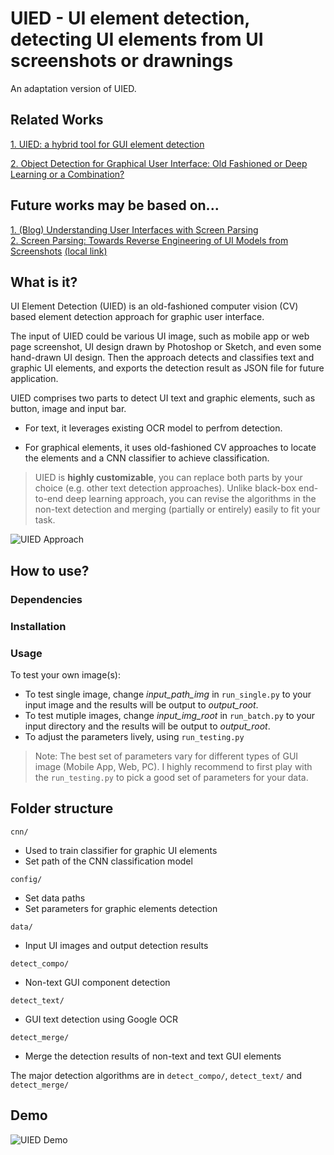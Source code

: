 # UIED - UI element detection, detecting UI elements from UI screenshots or drawnings

An adaptation version of UIED.

## Related Works
[1. UIED: a hybrid tool for GUI element detection](https://dl.acm.org/doi/10.1145/3368089.3417940)

[2. Object Detection for Graphical User Interface: Old Fashioned or Deep Learning or a Combination?](https://arxiv.org/abs/2008.05132)

## Future works may be based on...
[1. (Blog) Understanding User Interfaces with Screen Parsing](https://blog.ml.cmu.edu/2021/12/10/understanding-user-interfaces-with-screen-parsing/)  
[2. Screen Parsing: Towards Reverse Engineering of UI Models from Screenshots](https://dl.acm.org/doi/10.1145/3472749.3474763) [(local link)](./data/__papers/Screen%20Parsing%20-%20Towards%20Reverse%20Engineering%20of%20UI%20Models%20from%20Screenshots.pdf)

## What is it?

UI Element Detection (UIED) is an old-fashioned computer vision (CV) based element detection approach for graphic user interface. 

The input of UIED could be various UI image, such as mobile app or web page screenshot, UI design drawn by Photoshop or Sketch, and even some hand-drawn UI design. Then the approach detects and classifies text and graphic UI elements, and exports the detection result as JSON file for future application. 

UIED comprises two parts to detect UI text and graphic elements, such as button, image and input bar. 
* For text, it leverages existing OCR model to perfrom detection. 

* For graphical elements, it uses old-fashioned CV approaches to locate the elements and a CNN classifier to achieve classification. 

> UIED is **highly customizable**, you can replace both parts by your choice (e.g. other text detection approaches). Unlike black-box end-to-end deep learning approach, you can revise the algorithms in the non-text detection and merging (partially or entirely) easily to fit your task.

![UIED Approach](./data/demo/approach.png)

## How to use?
### Dependencies

### Installation

### Usage
To test your own image(s):
* To test single image, change *input_path_img* in ``run_single.py`` to your input image and the results will be output to *output_root*.
* To test mutiple images, change *input_img_root* in ``run_batch.py`` to your input directory and the results will be output to *output_root*.
* To adjust the parameters lively, using ``run_testing.py`` 

> Note: The best set of parameters vary for different types of GUI image (Mobile App, Web, PC). I highly recommend to first play with the ``run_testing.py`` to pick a good set of parameters for your data.
   
## Folder structure
``cnn/``
* Used to train classifier for graphic UI elements
* Set path of the CNN classification model

``config/``
* Set data paths 
* Set parameters for graphic elements detection

``data/``
* Input UI images and output detection results

``detect_compo/``
* Non-text GUI component detection

``detect_text/``
* GUI text detection using Google OCR

``detect_merge/``
* Merge the detection results of non-text and text GUI elements

The major detection algorithms are in ``detect_compo/``, ``detect_text/`` and ``detect_merge/``

## Demo
![UIED Demo](./data/demo/demo.png)

